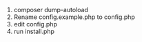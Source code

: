 1) composer dump-autoload
2) Rename config.example.php to config.php
3) edit config.php
4) run install.php
